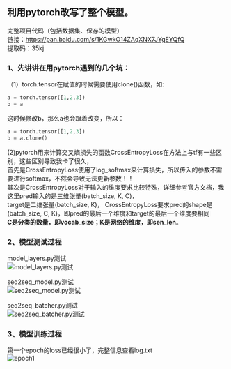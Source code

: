 ## 利用pytorch改写了整个模型。  
完整项目代码（包括数据集、保存的模型）  
链接：https://pan.baidu.com/s/1KGwkO14ZAqXNX7JYgEYQfQ   
提取码：35kj   
  
### 1、先讲讲在用pytorch遇到的几个坑：   
（1）torch.tensor在赋值的时候需要使用clone()函数，如:
```python
a = torch.tensor([1,2,3])
b = a
```
这时候修改b，那么a也会跟着改变，所以：
```python
a = torch.tensor([1,2,3])
b = a.clone(）
```

(2)pytorch用来计算交叉熵损失的函数CrossEntropyLoss在方法上与tf有一些区别，这些区别导致我卡了很久，  
首先是CrossEntropyLoss使用了log_softmax来计算损失，所以传入的参数不需要进行softmax，不然会导致无法更新参数！！  
其次是CrossEntropyLoss对于输入的维度要求比较特殊，详细参考官方文档，我这里pred输入的是三维张量(batch_size, K, C)，  
target是二维张量(batch_size, K)， CrossEntropyLoss要求pred的shape是(batch_size, C, K)，即pred的最后一个维度和target的最后一个维度要相同  
**C是分类的数量，即vocab_size；K是网络的维度，即sen_len**。


### 2、模型测试过程
model_layers.py测试  
![model_layers.py测试](https://github.com/jim4399266/Text-Summarization/blob/main/week2/pic/model_layers.png)

seq2seq_model.py测试  
![seq2seq_model.py测试](https://github.com/jim4399266/Text-Summarization/blob/main/week2/pic/seq2seq_model.png)
 
seq2seq_batcher.py测试  
![seq2seq_batcher.py测试](https://github.com/jim4399266/Text-Summarization/blob/main/week2/pic/seq2seq_batcher.png)
  
### 3、模型训练过程
第一个epoch的loss已经很小了，完整信息查看log.txt   
![epoch1](https://github.com/jim4399266/Text-Summarization/blob/main/week2/pic/train_epoch1.png)  
  

